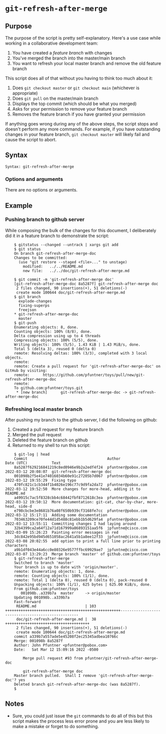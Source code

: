 # `git-refresh-after-merge`

## Purpose
The purpose of the script is pretty self-explanatory.  Here's a use case while working in a collaborative development team:
1. You have created a _feature branch_ with changes
2. You've merged the branch into the master/main branch
3. You want to refresh your local master branch and remove the old feature branch

This script does all of that without you having to think too much about it:
1. Does `git checkout master` or `git checkout main` (whichever is appropriate)
2. Does `git pull` on the master/main branch
3. Displays the top commit (which should be what you merged)
4. Asks for your permission to remove your feature branch
5. Removes the feature branch if you have granted your permission

If anything goes wrong during any of the above steps, the script stops and doesn't perform any more commands.  For example, if you have outstanding changes in your feature branch, `git checkout master` will likely fail and cause the script to abort.

## Syntax
```
Syntax: git-refresh-after-merge
```

### Options and arguments
There are no options or arguments.

## Example

### Pushing branch to github server
While composing the bulk of the changes for this document, I deliberately did it in a feature branch to demonstrate the script:

```
    $ gitstatus --changed --untrack | xargs git add
    $ git status
    On branch git-refresh-after-merge-doc
    Changes to be committed:
      (use "git restore --staged <file>..." to unstage)
        modified:   ../../README.md
        new file:   ../../doc/git-refresh-after-merge.md
    
    $ git commit -m 'git-refresh-after-merge doc'
    [git-refresh-after-merge-doc 8a5287f] git-refresh-after-merge doc
     2 files changed, 90 insertions(+), 51 deletions(-)
     create mode 100644 doc/git-refresh-after-merge.md
    $ git branch
      explode-changes
      fixing-superps
      freejson
    * git-refresh-after-merge-doc
      master
    $ git-push
    Enumerating objects: 8, done.
    Counting objects: 100% (8/8), done.
    Delta compression using up to 4 threads
    Compressing objects: 100% (5/5), done.
    Writing objects: 100% (5/5), 1.43 KiB | 1.43 MiB/s, done.
    Total 5 (delta 3), reused 0 (delta 0)
    remote: Resolving deltas: 100% (3/3), completed with 3 local objects.
    remote: 
    remote: Create a pull request for 'git-refresh-after-merge-doc' on GitHub by visiting:
    remote:      https://github.com/pfuntner/toys/pull/new/git-refresh-after-merge-doc
    remote: 
    To github.com:pfuntner/toys.git
     * [new branch]      git-refresh-after-merge-doc -> git-refresh-after-merge-doc
```

### Refreshing local master branch
After pushing my branch to the github server, I did the following on github:
1. Created a pull request for my feature branch
2. Merged the pull request
3. Deleted the feature branch on github
4. Returned to my shell to run this script:

```
    $ git-log | head
    Commit                                    Author                             Date (UTC)           Text
    8a5287f629216841219c8ed0946e9b2a2edf4f24  pfuntner@pobox.com                 2022-03-12 20:08:07  git-refresh-after-merge doc
    001098b2f5e41e74016034b60e91c27205b7d067  pfuntner@pobox.com                 2022-03-12 19:55:29  Fixing typo
    470fc821c1cb344f1b4026e196c77c9d9fa2da72  pfuntner@pobox.com                 2022-03-12 19:52:50  More changes for more-head, adding it to README.md
    a49915c7ac5f8328cbb4c68442fbf8712618c3ea  pfuntner@pobox.com                 2022-03-12 19:50:12  More documentation: git-cat, char-by-char, more-head, side-d
    e798cbcbe3e8681b76a08f650b939cf3168fe7cc  pfuntner@pobox.com                 2022-03-12 15:17:11  Adding some documentation
    703463209ce70fe44d1d5488c81ebb1b5d629fa4  pfuntner@pobox.com                 2022-03-12 13:55:11  Committing changes I had laying around
    32b4399ca2a64f12a71d167999a86893151aa5f6  jpfuntne@cisco.com                 2022-03-09 15:26:23  Painting error messages in red
    3dc842e95bd945d651058ac2641a5b1a8ee12f33  jpfuntne@cisco.com                 2022-03-08 20:02:55  add option to print a full line prior to printing characters
    a9b1df043e44a6cc0e80326e9577ffbc69929ae7  jpfuntne@cisco.com                 2022-03-07 13:29:23  Merge branch 'master' of github.com:pfuntner/toys
    $ git-refresh-after-merge 
    Switched to branch 'master'
    Your branch is up to date with 'origin/master'.
    remote: Enumerating objects: 1, done.
    remote: Counting objects: 100% (1/1), done.
    remote: Total 1 (delta 0), reused 0 (delta 0), pack-reused 0
    Unpacking objects: 100% (1/1), 625 bytes | 625.00 KiB/s, done.
    From github.com:pfuntner/toys
       001098b..a339b7a  master     -> origin/master
    Updating 001098b..a339b7a
    Fast-forward
     README.md                      | 103 ++++++++++++++++++++++++++++++++++++++++++++++++++++---------------------------------------------------
     doc/git-refresh-after-merge.md |  38 ++++++++++++++++++++++++++++++++++++++
     2 files changed, 90 insertions(+), 51 deletions(-)
     create mode 100644 doc/git-refresh-after-merge.md
    commit a339b7a557ade5e45208f2ec25345adbea10766c
    Merge: 001098b 8a5287f
    Author: John Pfuntner <pfuntner@pobox.com>
    Date:   Sat Mar 12 15:09:16 2022 -0500
    
        Merge pull request #93 from pfuntner/git-refresh-after-merge-doc
        
        git-refresh-after-merge doc
    Master branch pulled.  Shall I remove 'git-refresh-after-merge-doc'? yes
    Deleted branch git-refresh-after-merge-doc (was 8a5287f).
    $ 
```

## Notes

- Sure, you could just issue the `git` commands to do all of this but this script makes the process less error prone and you are less likely to make a mistake or forget to do something.
